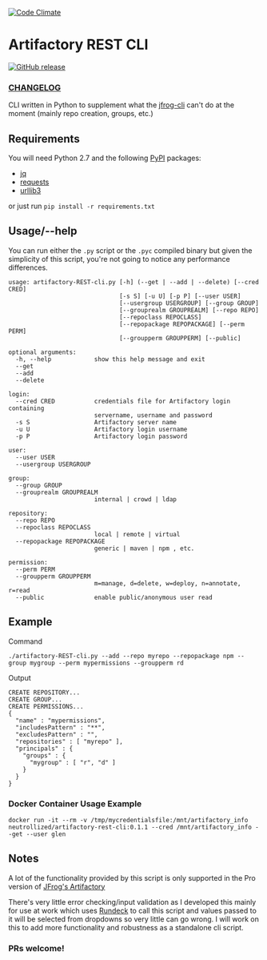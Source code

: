 [![Code Climate](https://codeclimate.com/github/Neutrollized/artifactory-REST-cli.png)](https://codeclimate.com/github/Neutrollized/artifactory-REST-cli)

# Artifactory REST CLI
[![GitHub release](https://img.shields.io/badge/release-v0.1.1-blue.svg)](https://github.com/Neutrollized/artifactory-REST-cli/releases)

### [CHANGELOG](https://github.com/Neutrollized/artifactory-REST-cli/blob/master/CHANGELOG.md)

CLI written in Python to supplement what the [jfrog-cli](https://jfrog.com/getcli/) can't do at the moment (mainly repo creation, groups, etc.)


## Requirements

You will need Python 2.7 and the following [PyPI](https://pypi.org) packages:
* [jq](https://pypi.org/project/jq/)
* [requests](https://pypi.org/project/requests/)
* [urllib3](https://pypi.org/project/urllib3/)

or just run `pip install -r requirements.txt` 


## Usage/--help
You can run either the `.py` script or the `.pyc` compiled binary but given the simplicity of this script, you're not going to notice any performance differences.

```
usage: artifactory-REST-cli.py [-h] (--get | --add | --delete) [--cred CRED]
                               [-s S] [-u U] [-p P] [--user USER]
                               [--usergroup USERGROUP] [--group GROUP]
                               [--grouprealm GROUPREALM] [--repo REPO]
                               [--repoclass REPOCLASS]
                               [--repopackage REPOPACKAGE] [--perm PERM]
                               [--groupperm GROUPPERM] [--public]

optional arguments:
  -h, --help            show this help message and exit
  --get
  --add
  --delete

login:
  --cred CRED           credentials file for Artifactory login containing
                        servername, username and password
  -s S                  Artifactory server name
  -u U                  Artifactory login username
  -p P                  Artifactory login password

user:
  --user USER
  --usergroup USERGROUP

group:
  --group GROUP
  --grouprealm GROUPREALM
                        internal | crowd | ldap

repository:
  --repo REPO
  --repoclass REPOCLASS
                        local | remote | virtual
  --repopackage REPOPACKAGE
                        generic | maven | npm , etc.

permission:
  --perm PERM
  --groupperm GROUPPERM
                        m=manage, d=delete, w=deploy, n=annotate, r=read
  --public              enable public/anonymous user read
```


## Example

Command
```
./artifactory-REST-cli.py --add --repo myrepo --repopackage npm --group mygroup --perm mypermissions --groupperm rd
```

Output
```
CREATE REPOSITORY...
CREATE GROUP...
CREATE PERMISSIONS...
{
  "name" : "mypermissions",
  "includesPattern" : "**",
  "excludesPattern" : "",
  "repositories" : [ "myrepo" ],
  "principals" : {
    "groups" : {
      "mygroup" : [ "r", "d" ]
    }
  }
}
```

### Docker Container Usage Example
```
docker run -it --rm -v /tmp/mycredentialsfile:/mnt/artifactory_info neutrollized/artifactory-rest-cli:0.1.1 --cred /mnt/artifactory_info --get --user glen 
```


## Notes

A lot of the functionality provided by this script is only supported in the Pro version of [JFrog's Artifactory](https://jfrog.com/artifactory/)

There's very little error checking/input validation as I developed this mainly for use at work which uses [Rundeck](https://www.rundeck.com/) to call this script and values passed to it will be selected from dropdowns so very little can go wrong.  I will work on this to add more functionality and robustness as a standalone cli script.

### PRs welcome!
